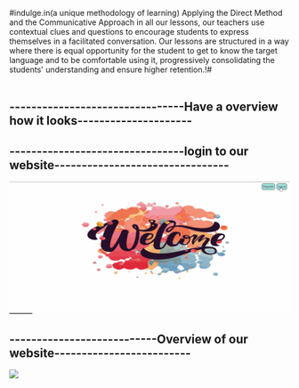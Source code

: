 #indulge.in(a unique methodology of learning)
    Applying the Direct Method and the Communicative Approach in all our lessons, our teachers use contextual clues and
    questions to encourage students to express themselves in a facilitated conversation. Our lessons are structured in
    a way where there is equal opportunity for the student to get to know the target language and to be comfortable
    using it, progressively consolidating the students' understanding and ensure higher retention.!#
  </br>
  </br>
  
## --------------------------------Have a overview how it looks--------------------- ##
## --------------------------------login to our website-------------------------------- ##
![](int221ca3_1.gif)
## ---------------------------Overview of our website------------------------- ##
![](int221ca3_2.gif)
